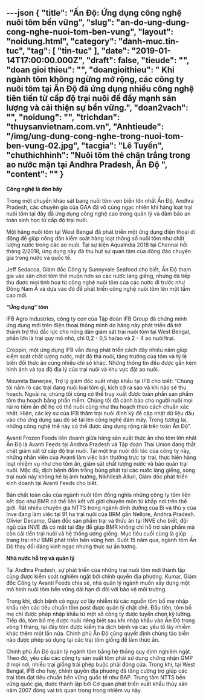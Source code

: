 ---json
{
    "title": "Ấn Độ: Ứng dụng công nghệ nuôi tôm bền vững",
    "slug": "an-do-ung-dung-cong-nghe-nuoi-tom-ben-vung",
    "layout": "noidung.html",
    "category": "danh-muc.tin-tuc",
    "tag": [
        "tin-tuc"
    ],
    "date": "2019-01-14T17:00:00.000Z",
    "draft": false,
    "tieude": "",
    "doan gioi thieu": "",
    "doangioithieu": " Khi ngành tôm không ngừng mở rộng, các công ty nuôi tôm tại Ấn Độ đã ứng dụng nhiều công nghệ tiên tiến từ cấp độ trại nuôi để đẩy mạnh sản lượng và cải thiện sự bền vững.",
    "doan2vach": "",
    "noidung": "",
    "trichdan": "thuysanvietnam.com.vn",
    "Anhtieude": "/img/ung-dung-cong-nghe-trong-nuoi-tom-ben-vung-02.jpg",
    "tacgia": "Lê Tuyến",
    "chuthichhinh": "Nuôi tôm thẻ chân trắng trong ao nước mặn tại Andhra Pradesh, Ấn Độ ",
    "__content__": ""
}
---
<p><strong>C&ocirc;ng nghệ l&agrave; đ&ograve;n bẩy</strong></p>

<p>Trong một chuyến khảo s&aacute;t bang nu&ocirc;i t&ocirc;m ven biển lớn nhất Ấn Độ, Andhra Pradesh, c&aacute;c chuy&ecirc;n gia của GAA đ&atilde; v&ocirc; c&ugrave;ng ngạc nhi&ecirc;n khi h&agrave;ng loạt trại nu&ocirc;i t&ocirc;m tại đ&acirc;y đ&atilde; ứng dụng c&ocirc;ng nghệ cao trong quản l&yacute; v&agrave; đảm bảo an to&agrave;n sinh học từ cấp độ trại nu&ocirc;i.&nbsp;</p>

<p>Một h&atilde;ng nu&ocirc;i t&ocirc;m tại West Bengal đ&atilde; ph&aacute;t triển một ứng dụng điện thoại di động để gi&uacute;p n&ocirc;ng d&acirc;n kiểm so&aacute;t h&agrave;ng loạt th&ocirc;ng số nu&ocirc;i t&ocirc;m như chất lượng nước trong c&aacute;c ao nu&ocirc;i. Tại sự kiện AquaIndia 2018 tại Chennai hồi th&aacute;ng 2/2018, ứng dụng n&agrave;y đ&atilde; thu h&uacute;t sự quan t&acirc;m của đ&ocirc;ng đảo chuy&ecirc;n gia trong nước v&agrave; quốc tế.</p>

<p>Jeff Sedacca, Gi&aacute;m đốc C&ocirc;ng ty Sunnyvale Seafood cho biết, Ấn Độ tham gia v&agrave;o s&acirc;n chơi t&ocirc;m thẻ muộn hơn so c&aacute;c nước l&aacute;ng giềng, nhưng đ&atilde; tiếp thu được mọi tinh hoa từ c&ocirc;ng nghệ nu&ocirc;i t&ocirc;m của c&aacute;c nước đi trước như Đ&ocirc;ng Nam &Aacute; v&agrave; dựa v&agrave;o đ&oacute; để ph&aacute;t triển c&ocirc;ng nghệ nu&ocirc;i t&ocirc;m l&ecirc;n một tầm cao mới.</p>

<p><strong>&ldquo;Ứng dụng&rdquo; t&ocirc;m</strong></p>

<p>IFB Agro Industries, c&ocirc;ng ty con của Tập đo&agrave;n IFB Group đ&atilde; chứng minh ứng dụng mới tr&ecirc;n điện thoại th&ocirc;ng minh do h&atilde;ng n&agrave;y ph&aacute;t triển đ&atilde; trở th&agrave;nh trợ thủ đắc lực cho n&ocirc;ng d&acirc;n gi&aacute;m s&aacute;t trại nu&ocirc;i t&ocirc;m tại West Bengal, phần lớn l&agrave; trại quy m&ocirc; nhỏ, chỉ 0,2 - 0,5 ha/ao v&agrave; 2 - 4 ao nu&ocirc;i/trại.</p>

<p>Croppin, một ứng dụng IFB vẫn đang ph&aacute;t triển c&aacute;ch đ&acirc;y nhiều năm gi&uacute;p kiểm so&aacute;t chất lượng nước, mật độ thả nu&ocirc;i, tăng trưởng của t&ocirc;m v&agrave; tỷ lệ biến đổi thức ăn c&ugrave;ng nhiều chỉ số kh&aacute;c. Những th&ocirc;ng tin đều được gắn k&egrave;m h&igrave;nh ảnh v&agrave; tọa độ địa l&yacute; của trại nu&ocirc;i v&agrave; khu vực đặt ao nu&ocirc;i.</p>

<p>Moumita Banerjee, Trợ l&yacute; gi&aacute;m đốc xuất nhập khẩu tại IFB cho biết: &ldquo;Ch&uacute;ng t&ocirc;i nắm r&otilde; c&aacute;c trại đang nu&ocirc;i loại t&ocirc;m g&igrave;, k&iacute;ch cỡ ra sao v&agrave; khi n&agrave;o sẽ thu hoạch. Ngo&agrave;i ra, ch&uacute;ng t&ocirc;i cũng c&oacute; thể truy xuất được to&agrave;n phần sản phẩm t&ocirc;m thu hoạch bằng phần mềm. Ch&uacute;ng t&ocirc;i đ&atilde; cảnh b&aacute;o cho người nu&ocirc;i mọi rủi ro tiềm ẩn để họ c&oacute; thể nu&ocirc;i cũng như thu hoạch theo c&aacute;ch chuẩn x&aacute;c nhất. Hiện, c&aacute;c kỹ sư của IFB thăm trại nu&ocirc;i định kỳ để cập nhật dữ liệu đầu v&agrave;o cho ứng dụng sau đ&oacute; sẽ tải l&ecirc;n c&ocirc;ng nghệ đ&aacute;m m&acirc;y. Trong tương lai, những c&ocirc;ng nghệ thế n&agrave;y c&oacute; thể được ứng dụng rộng r&atilde;i tr&ecirc;n to&agrave;n Ấn Độ&rdquo;.</p>

<p>Avanti Frozen Foods li&ecirc;n doanh giữa h&atilde;ng sản xuất thức ăn cho t&ocirc;m lớn nhất Ấn Độ l&agrave; Avanti Feeds tại Andhra Pradesh v&agrave; Tập đo&agrave;n Thai Union đang thắt chặt gi&aacute;m s&aacute;t từ cấp độ trại nu&ocirc;i. Tại một trại nu&ocirc;i đối t&aacute;c của c&ocirc;ng ty n&agrave;y, những nh&acirc;n vi&ecirc;n của Avanti l&agrave;m việc b&aacute;n thường trực tại trại, thực hiện h&agrave;ng loạt nhiệm vụ như cho t&ocirc;m ăn, gi&aacute;m s&aacute;t chất lượng nước v&agrave; bảo quản trại nu&ocirc;i. Mặc d&ugrave;, dịch bệnh đốm trắng b&ugrave;ng ph&aacute;t tại c&aacute;c nước l&aacute;ng giềng, song trại nu&ocirc;i n&agrave;y kh&ocirc;ng hề bị ảnh hưởng, Nikhilesh Alluri, Gi&aacute;m đốc ph&aacute;t triển kinh doanh tại Avanti Feeds cho biết.</p>

<p>Bản chất to&agrave;n cầu của ng&agrave;nh nu&ocirc;i t&ocirc;m đồng nghĩa những c&ocirc;ng ty t&ocirc;m li&ecirc;n kết dọc như BMR c&oacute; thể li&ecirc;n kết với giới chuy&ecirc;n m&ocirc;n từ khắp nơi tr&ecirc;n thế giới. Rất nhiều chuy&ecirc;n gia NTTS trong ng&agrave;nh dinh dưỡng của Bỉ v&agrave; th&uacute; y của Inve đang l&agrave;m việc tại 91 ha trại nu&ocirc;i của BRM gần Nellore, Andhra Pradesh. Olivier Decamp, Gi&aacute;m đốc sản phẩm trại v&agrave; thức ăn tại INVE cho biết, đội ngũ của INVE đ&atilde; c&oacute; mặt tại đ&acirc;y để gi&uacute;p BMR kh&ocirc;ng chỉ hỗ trợ sản phẩm m&agrave; c&ograve;n cải tiến trại nu&ocirc;i v&agrave; hệ thống ương giống. Mục ti&ecirc;u cuối c&ugrave;ng l&agrave; gi&uacute;p trang trại như BMR ph&aacute;t triển bền vững hơn. Suốt 15 năm qua, ng&agrave;nh t&ocirc;m Ấn Độ thay đổi đ&aacute;ng kinh ngạc nhưng thực sự ấn tượng.</p>

<p><strong>Nh&agrave; nước hỗ trợ v&agrave; quản l&yacute;&nbsp;</strong></p>

<p>Tại Andhra Pradesh, sự ph&aacute;t triển của những trại nu&ocirc;i t&ocirc;m mới th&agrave;nh lập cũng được kiểm so&aacute;t nghi&ecirc;m ngặt bởi ch&iacute;nh quyền địa phương. Kumar, Gi&aacute;m đốc C&ocirc;ng ty Avanti Feeds chia sẻ, nh&agrave; quản l&yacute; ng&agrave;nh muốn x&acirc;y dựng một m&ocirc; h&igrave;nh nu&ocirc;i t&ocirc;m bền vững d&agrave;i hạn đi đ&ocirc;i với bảo vệ m&ocirc;i trường.</p>

<p>Trong khi, dịch bệnh c&oacute; nguy cơ l&acirc;y nhiễm từ c&aacute;c nguồn t&ocirc;m bố mẹ nhập khẩu n&ecirc;n c&aacute;c ti&ecirc;u chuẩn t&ocirc;m post được quản l&yacute; chặt chẽ. Đầu ti&ecirc;n, t&ocirc;m bố mẹ chỉ được ph&eacute;p nhập khẩu từ một số c&ocirc;ng ty được tuyển chọn kỹ lưỡng. Tiếp đ&oacute;, t&ocirc;m bố mẹ được nu&ocirc;i ri&ecirc;ng biệt sau khi nhập khẩu v&agrave;o Ấn Độ trong v&ograve;ng 1 th&aacute;ng, tại đ&acirc;y t&ocirc;m được kiểm tra dịch bệnh v&agrave; c&aacute;c yếu tố l&acirc;y nhiễm kh&aacute;c th&ecirc;m một lần nữa. Ch&iacute;nh phủ Ấn Độ cũng quyết định chủng tảo biển n&agrave;o được ph&eacute;p sử dụng tại c&aacute;c trại t&ocirc;m giống để l&agrave;m thức ăn.</p>

<p>Ch&iacute;nh phủ Ấn Độ quản l&yacute; ng&agrave;nh t&ocirc;m bằng hệ thống quy định nghi&ecirc;m ngặt. Theo đ&oacute;, y&ecirc;u cầu c&aacute;c c&ocirc;ng ty sản xuất t&ocirc;m phải sử dụng chứng nhận GMP ở mọi nơi, nhiều trại giống tr&aacute;i ph&eacute;p buộc phải đ&oacute;ng cửa. Trong khi, tại West Bengal, IFB cho hay, ch&iacute;nh quyền địa phương đ&atilde; tăng cường trợ gi&uacute;p c&aacute;c trại t&ocirc;m đạt ti&ecirc;u chuẩn bền vững quốc tế như BAP. Trung t&acirc;m NTTS bền vững quốc gia, được th&agrave;nh lập bởi Cơ quan ph&aacute;t triển xuất khẩu thủy sản năm 2007 đ&oacute;ng vai tr&ograve; quan trọng trong nhiệm vụ n&agrave;y.&nbsp;</p>
